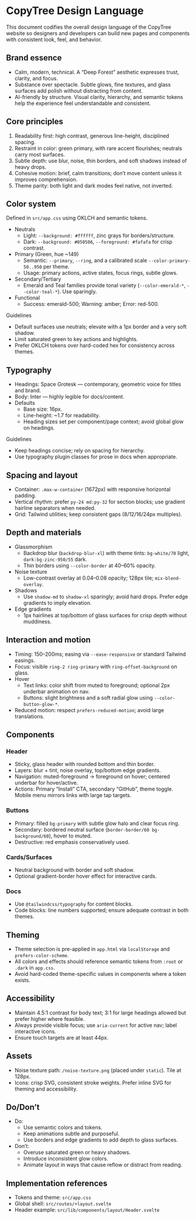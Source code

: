 # CopyTree Design Language

This document codifies the overall design language of the CopyTree website so designers and developers can build new pages and components with consistent look, feel, and behavior.

## Brand essence
- Calm, modern, technical. A “Deep Forest” aesthetic expresses trust, clarity, and focus.
- Substance over spectacle. Subtle glows, fine textures, and glass surfaces add polish without distracting from content.
- AI-friendly by structure. Visual clarity, hierarchy, and semantic tokens help the experience feel understandable and consistent.

## Core principles
1. Readability first: high contrast, generous line-height, disciplined spacing.
2. Restraint in color: green primary, with rare accent flourishes; neutrals carry most surfaces.
3. Subtle depth: use blur, noise, thin borders, and soft shadows instead of heavy drops.
4. Cohesive motion: brief, calm transitions; don’t move content unless it improves comprehension.
5. Theme parity: both light and dark modes feel native, not inverted.

## Color system
Defined in `src/app.css` using OKLCH and semantic tokens.

- Neutrals
  - Light: `--background: #ffffff`, zinc grays for borders/structure.
  - Dark: `--background: #050506`, `--foreground: #fafafa` for crisp contrast.
- Primary (Green, hue ~149)
  - Semantic: `--primary`, `--ring`, and a calibrated scale `--color-primary-50..950` per theme.
  - Usage: primary actions, active states, focus rings, subtle glows.
- Secondary/Tertiary
  - Emerald and Teal families provide tonal variety (`--color-emerald-*`, `--color-teal-*`). Use sparingly.
- Functional
  - Success: emerald-500; Warning: amber; Error: red-500.

Guidelines
- Default surfaces use neutrals; elevate with a 1px border and a very soft shadow.
- Limit saturated green to key actions and highlights.
- Prefer OKLCH tokens over hard-coded hex for consistency across themes.

## Typography
- Headings: Space Grotesk — contemporary, geometric voice for titles and brand.
- Body: Inter — highly legible for docs/content.
- Defaults
  - Base size: 16px.
  - Line-height: ~1.7 for readability.
  - Heading sizes set per component/page context; avoid global glow on headings.

Guidelines
- Keep headings concise; rely on spacing for hierarchy.
- Use typography plugin classes for prose in docs when appropriate.

## Spacing and layout
- Container: `.max-w-container` (1672px) with responsive horizontal padding.
- Vertical rhythm: prefer `py-24 md:py-32` for section blocks; use gradient hairline separators when needed.
- Grid: Tailwind utilities; keep consistent gaps (8/12/16/24px multiples).

## Depth and materials
- Glassmorphism
  - Backdrop blur (`backdrop-blur-xl`) with theme tints: `bg-white/70` light, `dark:bg-zinc-950/55` dark.
  - Thin borders using `--color-border` at 40–60% opacity.
- Noise texture
  - Low-contrast overlay at 0.04–0.08 opacity; 128px tile; `mix-blend-overlay`.
- Shadows
  - Use `shadow-md` to `shadow-xl` sparingly; avoid hard drops. Prefer edge gradients to imply elevation.
- Edge gradients
  - 1px hairlines at top/bottom of glass surfaces for crisp depth without muddiness.

## Interaction and motion
- Timing: 150–200ms; easing via `--ease-responsive` or standard Tailwind easings.
- Focus: visible `ring-2 ring-primary` with `ring-offset-background` on glass.
- Hover
  - Text links: color shift from muted to foreground; optional 2px underbar animation on nav.
  - Buttons: slight brightness and a soft radial glow using `--color-button-glow-*`.
- Reduced motion: respect `prefers-reduced-motion`; avoid large translations.

## Components

### Header
- Sticky, glass header with rounded bottom and thin border.
- Layers: blur + tint, noise overlay, top/bottom edge gradients.
- Navigation: muted-foreground → foreground on hover; centered underbar for hover/active.
- Actions: Primary “Install” CTA, secondary “GitHub”, theme toggle. Mobile menu mirrors links with large tap targets.

### Buttons
- Primary: filled `bg-primary` with subtle glow halo and clear focus ring.
- Secondary: bordered neutral surface (`border-border/60 bg-background/60`), hover to muted.
- Destructive: red emphasis conservatively used.

### Cards/Surfaces
- Neutral background with border and soft shadow.
- Optional gradient-border hover effect for interactive cards.

### Docs
- Use `@tailwindcss/typography` for content blocks.
- Code blocks: line numbers supported; ensure adequate contrast in both themes.

## Theming
- Theme selection is pre-applied in `app.html` via `localStorage` and `prefers-color-scheme`.
- All colors and effects should reference semantic tokens from `:root` or `.dark` in `app.css`.
- Avoid hard-coded theme-specific values in components where a token exists.

## Accessibility
- Maintain 4.5:1 contrast for body text; 3:1 for large headings allowed but prefer higher where feasible.
- Always provide visible focus; use `aria-current` for active nav; label interactive icons.
- Ensure touch targets are at least 44px.

## Assets
- Noise texture path: `/noise-texture.png` (placed under `static`). Tile at 128px.
- Icons: crisp SVG, consistent stroke weights. Prefer inline SVG for theming and accessibility.

## Do/Don’t
- Do:
  - Use semantic colors and tokens.
  - Keep animations subtle and purposeful.
  - Use borders and edge gradients to add depth to glass surfaces.
- Don’t:
  - Overuse saturated green or heavy shadows.
  - Introduce inconsistent glow colors.
  - Animate layout in ways that cause reflow or distract from reading.

## Implementation references
- Tokens and theme: `src/app.css`
- Global shell: `src/routes/+layout.svelte`
- Header example: `src/lib/components/layout/Header.svelte`